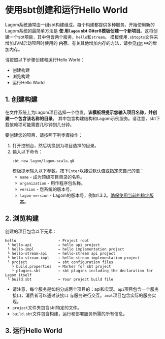 使用sbt创建和运行Hello World
===================================================================================
Lagom系统通常由一组sbt构建组成，每个构建都提供多种服务。开始使用新的Lagom系统的最简单方法是 **使
用`lagom` sbt Giter8模板创建一个新项目**。这将创建一个sbt项目，其中包含两个服务，`hello`和`stream`。
模板使用`.sbtopts`文件来增加JVM启动项目时使用的 **内存**。有关其他增加内存的方法，请参见[sbt](https://www.lagomframework.com/documentation/1.5.x/scala/JVMMemoryOnDev.html) 中的增加内存。

请按照以下步骤创建和运行Hello World：
+ 创建构建
+ 浏览构建
+ 运行Hello World

## 1. 创建构建
在文件系统上为Lagom项目选择一个位置。**该模板将提示您输入项目名称，并创建一个包含该名称的目录**，
其中包含构建结构和Lagom示例服务。请注意，sbt下载依赖项可能需要几秒钟到几分钟。

要创建您的项目，请按照下列步骤操作：
1. 打开控制台，然后切换到为项目选择的目录。
2. 输入以下命令：
    ```shell
    sbt new lagom/lagom-scala.g8
    ```
    模板提示输入以下参数。按下`Enter`以接受默认值或指定您自己的值：
    + `name` - 成为顶级项目目录的名称。
    + `organization` - 用作程序包名称。
    + `version` - 您系统的版本号。
    + `lagom-version` -  Lagom的版本号，例如1.3.2。[确保使用当前的稳定版本](https://www.lagomframework.com/documentation/)。

## 2. 浏览构建
创建的项目包含以下元素：
```
hello                   → Project root
 └ hello-api            → hello api project
 └ hello-impl           → hello implementation project
 └ hello-stream-api     → hello-stream api project
 └ hello-stream-impl    → hello-stream implementation project
 └ project              → sbt configuration files
   └ build.properties   → Marker for sbt project
   └ plugins.sbt        → sbt plugins including the declaration for Lagom itself
 └ build.sbt            → Your project build file
```
+ 请注意，每个服务是如何分成两个项目的：api和实现。`api`项目包含一个服务接口，消费者可以通过该接口
与服务进行交互。`impl`项目包含实际的服务实现。
+ `project`文件夹包含sbt特定的文件。
+ `build.sbt`文件包含构建，运行和部署服务所需的所有信息。

## 3. 运行Hello World

